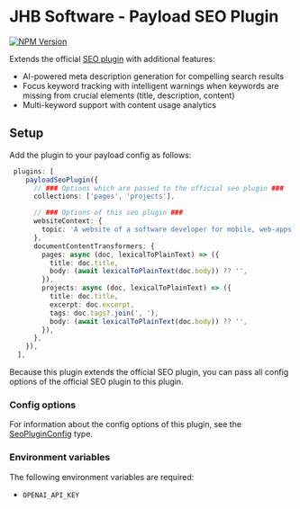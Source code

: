# JHB Software - Payload SEO Plugin

[![NPM Version](https://img.shields.io/npm/v/%40jhb.software%2Fpayload-seo-plugin)](https://www.npmjs.com/package/@jhb.software/payload-seo-plugin)

Extends the official [SEO plugin](https://payloadcms.com/docs/plugins/seo) with additional features:

- AI-powered meta description generation for compelling search results
- Focus keyword tracking with intelligent warnings when keywords are missing from crucial elements (title, description, content)
- Multi-keyword support with content usage analytics

## Setup

Add the plugin to your payload config as follows:

```ts
 plugins: [
    payloadSeoPlugin({
      // ### Options which are passed to the official seo plugin ###
      collections: ['pages', 'projects'],

      // ### Options of this seo plugin ###
      websiteContext: {
        topic: 'A website of a software developer for mobile, web-apps and websites.',
      },
      documentContentTransformers: {
        pages: async (doc, lexicalToPlainText) => ({
          title: doc.title,
          body: (await lexicalToPlainText(doc.body)) ?? '',
        }),
        projects: async (doc, lexicalToPlainText) => ({
          title: doc.title,
          excerpt: doc.excerpt,
          tags: doc.tags?.join(', '),
          body: (await lexicalToPlainText(doc.body)) ?? '',
        }),
      },
    }),
  ],
```

Because this plugin extends the official SEO plugin, you can pass all config options of the official SEO plugin to this plugin.

### Config options

For information about the config options of this plugin, see the [SeoPluginConfig](https://github.com/jhb-software/payload-plugins/blob/main/seo/src/types/SeoPluginConfig.ts) type.

### Environment variables

The following environment variables are required:

- `OPENAI_API_KEY`
